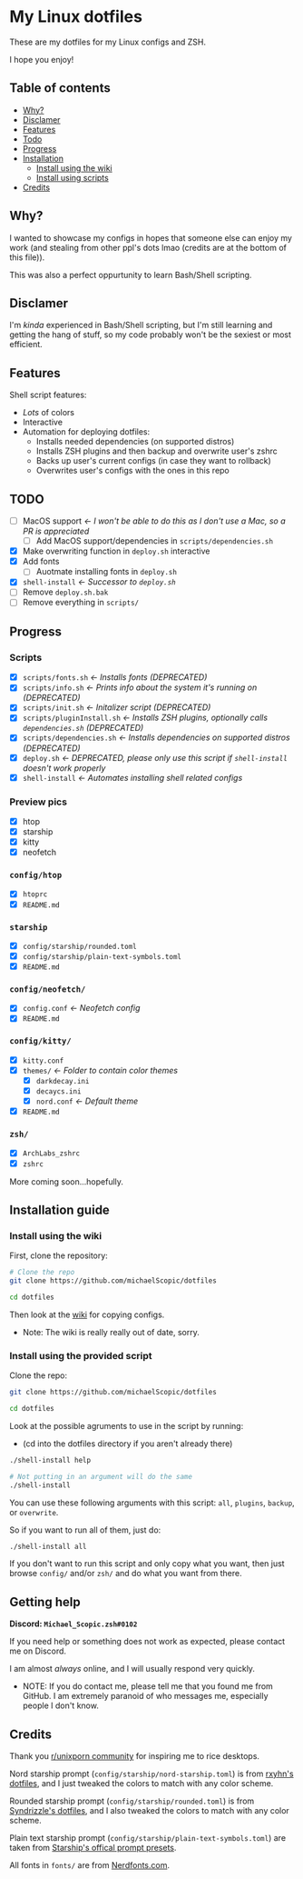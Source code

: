 # My Linux dotfiles

These are my dotfiles for my Linux configs and ZSH.

I hope you enjoy!

## Table of contents

- [Why?](https://github.com/michaelScopic/dotfiles#why)
- [Disclamer](https://github.com/michaelScopic/dotfiles#disclamer)
- [Features](https://github.com/michaelScopic/dotfiles#features)
- [Todo](https://github.com/michaelScopic/dotfiles#todo)
- [Progress](https://github.com/michaelScopic/dotfiles#progress)
- [Installation](https://github.com/michaelScopic/dotfiles#installation-guide)
  - [Install using the wiki](https://github.com/michaelScopic/dotfiles#install-using-the-wiki)
  - [Install using scripts](https://github.com/michaelScopic/dotfiles#install-using-the-provided-script)
- [Credits](https://github.com/michaelScopic/dotfiles#credits)

## Why?

I wanted to showcase my configs in hopes that someone else can enjoy my work (and stealing from other ppl's dots lmao (credits are at the bottom of this file)).

This was also a perfect oppurtunity to learn Bash/Shell scripting.

## Disclamer

I'm _kinda_ experienced in Bash/Shell scripting, but I'm still learning and getting the hang of stuff, so my code probably won't be the sexiest or most efficient.

## Features

Shell script features:

- _Lots_ of colors
- Interactive
- Automation for deploying dotfiles:
  - Installs needed dependencies (on supported distros)
  - Installs ZSH plugins and then backup and overwrite user's zshrc
  - Backs up user's current configs (in case they want to rollback)
  - Overwrites user's configs with the ones in this repo

## TODO

- [ ] MacOS support _<- I won't be able to do this as I don't use a Mac, so a PR is appreciated_
  - [ ] Add MacOS support/dependencies in `scripts/dependencies.sh`
- [x] Make overwriting function in `deploy.sh` interactive
- [x] Add fonts
  - [ ] Auotmate installing fonts in `deploy.sh`
- [x] `shell-install` _<- Successor to `deploy.sh`_
- [ ] Remove `deploy.sh.bak`
- [ ] Remove everything in `scripts/`

## Progress

### Scripts

- [x] `scripts/fonts.sh` _<- Installs fonts (DEPRECATED)_
- [x] `scripts/info.sh` _<- Prints info about the system it's running on (DEPRECATED)_
- [x] `scripts/init.sh` _<- Initalizer script (DEPRECATED)_
- [x] `scripts/pluginInstall.sh` _<- Installs ZSH plugins, optionally calls `dependencies.sh` (DEPRECATED)_
- [x] `scripts/dependencies.sh` _<- Installs dependencies on supported distros (DEPRECATED)_
- [x] `deploy.sh` _<- DEPRECATED, please only use this script if `shell-install` doesn't work properly_
- [x] `shell-install` _<- Automates installing shell related configs_

### Preview pics

- [x] htop
- [x] starship
- [x] kitty
- [x] neofetch

### `config/htop`

- [x] `htoprc`
- [x] `README.md`

### `starship`

- [x] `config/starship/rounded.toml`
- [x] `config/starship/plain-text-symbols.toml`
- [x] `README.md`

### `config/neofetch/`

- [x] `config.conf` _<- Neofetch config_
- [x] `README.md`

### `config/kitty/`

- [x] `kitty.conf`
- [x] `themes/` _<- Folder to contain color themes_
  - [x] `darkdecay.ini`
  - [x] `decaycs.ini`
  - [x] `nord.conf` _<- Default theme_
- [x] `README.md`

### `zsh/`

- [x] `ArchLabs_zshrc`
- [x] `zshrc`

More coming soon...hopefully.

## Installation guide

### Install using the wiki

First, clone the repository:

```sh
# Clone the repo
git clone https://github.com/michaelScopic/dotfiles

cd dotfiles
```

Then look at the [wiki](https://github.com/michaelScopic/dotfiles/wiki) for copying configs.

- Note: The wiki is really really out of date, sorry.

### Install using the provided script

Clone the repo:

```sh
git clone https://github.com/michaelScopic/dotfiles

cd dotfiles
```

Look at the possible agruments to use in the script by running:

- (cd into the dotfiles directory if you aren't already there)

```sh
./shell-install help

# Not putting in an argument will do the same
./shell-install
```

You can use these following arguments with this script: `all`, `plugins`, `backup`, or `overwrite`.

So if you want to run all of them, just do:

```sh
./shell-install all
```

If you don't want to run this script and only copy what you want, then just browse `config/` and/or `zsh/` and do what you want from there.

## Getting help

**Discord: `Michael_Scopic.zsh#0102`**

If you need help or something does not work as expected, please contact me on Discord.

I am almost _always_ online, and I will usually respond very quickly.

- NOTE: If you do contact me, please tell me that you found me from GitHub. I am extremely paranoid of who messages me, especially people I don't know.

## Credits

Thank you [r/unixporn community](https://reddit.com/r/unixporn) for inspiring me to rice desktops.

Nord starship prompt (`config/starship/nord-starship.toml`) is from [rxyhn's dotfiles](https://github.com/rxyhn/dotfiles), and I just tweaked the colors to match with any color scheme.

Rounded starship prompt (`config/starship/rounded.toml`) is from [Syndrizzle's dotfiles](https://github.com/Syndrizzle/hotfiles), and I also tweaked the colors to match with any color scheme.

Plain text starship prompt (`config/starship/plain-text-symbols.toml`) are taken from [Starship's offical prompt presets](https://starship.rs).

All fonts in `fonts/` are from [Nerdfonts.com](https://www.nerdfonts.com).



